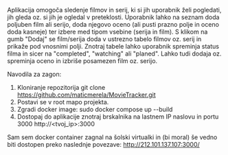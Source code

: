 Aplikacija omogoča sledenje filmov in serij, ki si jih uporabnik želi pogledati, jih gleda oz. si jih je ogledal v preteklosti. Uporabnik lahko na seznam doda poljuben film ali serijo, doda njegovo oceno (ali pusti prazno polje in oceno doda kasneje) ter izbere med tipom vsebine (serija in film). S klikom na gumb "Dodaj" se film/serija doda v ustrezno tabelo filmov oz. serij in prikaže pod vnosnimi polji. Znotraj tabele lahko uporabnik spreminja status filma in sicer na "completed", "watching" ali "planed". Lahko tudi dodaja oz. spreminja oceno in izbriše posamezen film oz. serijo. 

Navodila za zagon:
1. Kloniranje repozitorija 
git clone https://github.com/maticmerela/MovieTracker.git
2. Postavi se v root mapo projekta. 
3. Zgradi docker image: 
sudo docker compose up --build
4. Dostopaj do aplikacije znotraj brskalnika na lastnem IP naslovu in portu 3000
http://<tvoj_ip>:3000


Sam sem docker container zagnal na šolski virtualki in (bi moral) še vedno biti dostopen preko naslednje povezave: http://212.101.137.107:3000/